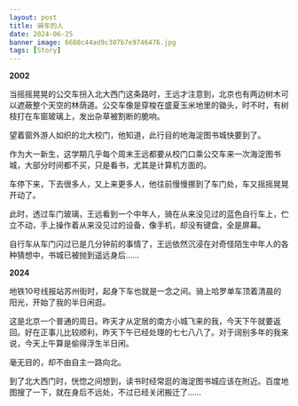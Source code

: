```yaml
---
layout: post
title: 骑车的人
date: 2024-06-25
banner_image: 6688c44ad9c307b7e9746476.jpg
tags: [Story]
---
```


<b>2002</b>

当摇摇晃晃的公交车拐入北大西门这条路时，王远才注意到，北京也有两边树木可以遮蔽整个天空的林荫道。公交车像是穿梭在盛夏玉米地里的锄头，时不时，有树枝打在车窗玻璃上，发出杂草被割断的脆响。

<!--more-->

望着窗外游人如织的北大校门，他知道，此行目的地海淀图书城快要到了。

作为大一新生，这学期几乎每个周末王远都要从校门口乘公交车来一次海淀图书城，大部分时间都不买，只是看书，尤其是计算机方面的。

车停下来，下去很多人，又上来更多人，他往前慢慢挪到了车门处，车又摇摇晃晃开动了。

此时，透过车门玻璃，王远看到一个中年人，骑在从来没见过的蓝色自行车上，伫立不动，手上操作着从来没见过的设备，像手机，却没有键盘，全是屏幕。

自行车从车门闪过已是几分钟前的事情了，王远依然沉浸在对奇怪陌生中年人的各种猜想中，书城已被抛到遥远身后……

<b>2024</b>

地铁10号线报站苏州街时，起身下车也就是一念之间。骑上哈罗单车顶着清晨的阳光，开始了我的半日闲逛。

这是北京一个普通的周日。昨天才从定居的南方小城飞来的我，今天下午就要返回。好在正事儿比较顺利，昨天下午已经处理的七七八八了。对于阔别多年的我来说，今天上午算是偷得浮生半日闲。

毫无目的，却不由自主一路向北。

到了北大西门时，恍惚之间想到，读书时经常逛的海淀图书城应该在附近。百度地图搜了一下，就在身后不远处，不过已经关闭搬迁了……





